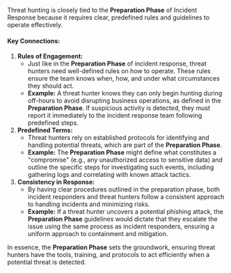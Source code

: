 Threat hunting is closely tied to the **Preparation Phase** of Incident Response because it requires clear, predefined rules and guidelines to operate effectively.

#### Key Connections:
1. **Rules of Engagement:**
    - Just like in the **Preparation Phase** of incident response, threat hunters need well-defined rules on how to operate. These rules ensure the team knows when, how, and under what circumstances they should act.
    - **Example:** A threat hunter knows they can only begin hunting during off-hours to avoid disrupting business operations, as defined in the **Preparation Phase**. If suspicious activity is detected, they must report it immediately to the incident response team following predefined steps.
2. **Predefined Terms:**
    - Threat hunters rely on established protocols for identifying and handling potential threats, which are part of the **Preparation Phase**.
    - **Example:** The **Preparation Phase** might define what constitutes a "compromise" (e.g., any unauthorized access to sensitive data) and outline the specific steps for investigating such events, including gathering logs and correlating with known attack tactics.
3. **Consistency in Response:**
    - By having clear procedures outlined in the preparation phase, both incident responders and threat hunters follow a consistent approach to handling incidents and minimizing risks.
    - **Example:** If a threat hunter uncovers a potential phishing attack, the **Preparation Phase** guidelines would dictate that they escalate the issue using the same process as incident responders, ensuring a uniform approach to containment and mitigation.

In essence, the **Preparation Phase** sets the groundwork, ensuring threat hunters have the tools, training, and protocols to act efficiently when a potential threat is detected.